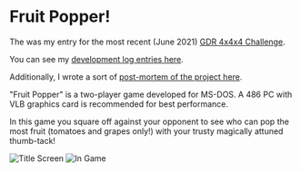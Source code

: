 # Fruit Popper!

The was my entry for the most recent (June 2021) 
[GDR 4x4x4 Challenge](http://noop.rocks/gdr/viewtopic.php?f=2&t=46).

You can see my [development log entries here](http://noop.rocks/gdr/viewtopic.php?f=5&t=57).

Additionally, I wrote a sort of [post-mortem of the project here](http://blarg.ca/2021/07/18/fruit-popper/).

"Fruit Popper" is a two-player game developed for MS-DOS. A 486 PC with VLB graphics card is 
recommended for best performance. 

In this game you square off against your opponent to see who can pop the most fruit (tomatoes and
grapes only!) with your trusty magically attuned thumb-tack!

![Title Screen](screenshots/title_screen.png)
![In Game](screenshots/in_game_1.png)

